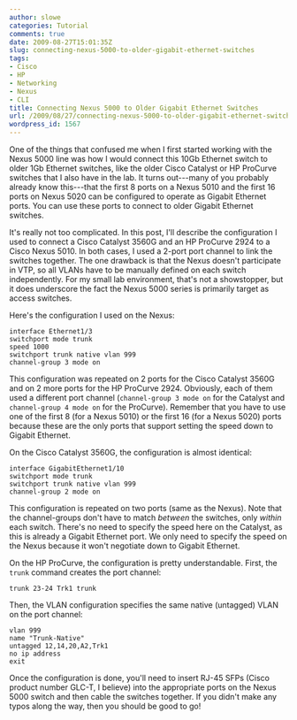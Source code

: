 ```yaml
---
author: slowe
categories: Tutorial
comments: true
date: 2009-08-27T15:01:35Z
slug: connecting-nexus-5000-to-older-gigabit-ethernet-switches
tags:
- Cisco
- HP
- Networking
- Nexus
- CLI
title: Connecting Nexus 5000 to Older Gigabit Ethernet Switches
url: /2009/08/27/connecting-nexus-5000-to-older-gigabit-ethernet-switches/
wordpress_id: 1567
---
```


One of the things that confused me when I first started working with the Nexus 5000 line was how I would connect this 10Gb Ethernet switch to older 1Gb Ethernet switches, like the older Cisco Catalyst or HP ProCurve switches that I also have in the lab. It turns out---many of you probably already know this---that the first 8 ports on a Nexus 5010 and the first 16 ports on Nexus 5020 can be configured to operate as Gigabit Ethernet ports. You can use these ports to connect to older Gigabit Ethernet switches.

It's really not too complicated. In this post, I'll describe the configuration I used to connect a Cisco Catalyst 3560G and an HP ProCurve 2924 to a Cisco Nexus 5010. In both cases, I used a 2-port port channel to link the switches together. The one drawback is that the Nexus doesn't participate in VTP, so all VLANs have to be manually defined on each switch independently. For my small lab environment, that's not a showstopper, but it does underscore the fact the Nexus 5000 series is primarily target as access switches.

Here's the configuration I used on the Nexus:

```text
interface Ethernet1/3  
switchport mode trunk  
speed 1000  
switchport trunk native vlan 999  
channel-group 3 mode on
```

This configuration was repeated on 2 ports for the Cisco Catalyst 3560G and on 2 more ports for the HP ProCurve 2924. Obviously, each of them used a different port channel (`channel-group 3 mode on` for the Catalyst and `channel-group 4 mode on` for the ProCurve). Remember that you have to use one of the first 8 (for a Nexus 5010) or the first 16 (for a Nexus 5020) ports because these are the only ports that support setting the speed down to Gigabit Ethernet.

On the Cisco Catalyst 3560G, the configuration is almost identical:

```text
interface GigabitEthernet1/10  
switchport mode trunk  
switchport trunk native vlan 999  
channel-group 2 mode on
```

This configuration is repeated on two ports (same as the Nexus). Note that the channel-groups don't have to match _between_ the switches, only _within_ each switch. There's no need to specify the speed here on the Catalyst, as this is already a Gigabit Ethernet port. We only need to specify the speed on the Nexus because it won't negotiate down to Gigabit Ethernet.

On the HP ProCurve, the configuration is pretty understandable. First, the `trunk` command creates the port channel:

```text
trunk 23-24 Trk1 trunk
```

Then, the VLAN configuration specifies the same native (untagged) VLAN on the port channel:

```text
vlan 999  
name "Trunk-Native"  
untagged 12,14,20,A2,Trk1  
no ip address  
exit
```

Once the configuration is done, you'll need to insert RJ-45 SFPs (Cisco product number GLC-T, I believe) into the appropriate ports on the Nexus 5000 switch and then cable the switches together. If you didn't make any typos along the way, then you should be good to go!
